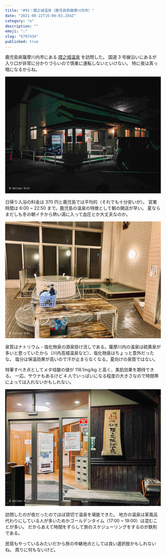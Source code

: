 ```yaml
---
title: "#93｜隈之城温泉（鹿児島県薩摩川内市）"
date: "2021-08-22T16:00:03.284Z"
category: "o"
description: ""
emoji: "♨️"
slug: "6797434"
published: true
---
```


<!-- @format -->

鹿児島県薩摩川内市にある [隈之城温泉](https://kumanojou-spa.com) を訪問した。
国道 3 号線沿いにあるが入り口が非常に分かりづらいので慎重に運転しないといけない。
特に夜は真っ暗になるからね。

![外観](01.jpg)

日帰り入浴の料金は 370 円と鹿児島では平均的（それでも十分安いが）。
営業時間は 6:00 ~ 22:50 まで。鹿児島の温泉の特徴として朝の開店が早い。
夏ならまだしも冬の朝イチから熱い湯に入って血圧とか大丈夫なのか。

![浴室](05.jpg)

泉質はナトリウム - 塩化物泉の源泉掛け流しである。薩摩川内の温泉は硫黄泉が多いと思っていたから（川内高城温泉など）、塩化物泉はちょっと意外だったな。
塩分は保温効果が高いので汗が止まらなくなる。夏向けの泉質ではない。

特筆すべき点としてメタ珪酸の値が 118.1mg/kg と高く、美肌効果を期待できる。
一応、サウナもあるけど 4 人でいっぱいになる程度の大きさなので時間帯によっては入れないかもしれない。

![入口](02.jpg)

訪問したのが夜だったのでほぼ貸切で温泉を堪能できた。
地方の温泉は家風呂代わりにしている人が多いためかゴールデンタイム（17:00 ~ 19:00）は混むことが多い。
だからあえて時間をずらして旅のスケジューリングをするのが鉄則である。

民宿もやっているみたいだから旅の中継地点としては良い選択肢かもしれないね。
周りに何もないけど。
